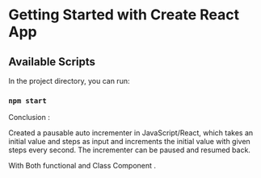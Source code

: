 # Getting Started with Create React App


## Available Scripts

In the project directory, you can run:


### `npm start`


Conclusion :


Created a pausable auto incrementer in JavaScript/React, which takes an initial value and steps as input and increments the initial value with given steps every second. The incrementer can be paused and resumed back.


With Both functional and Class Component .

